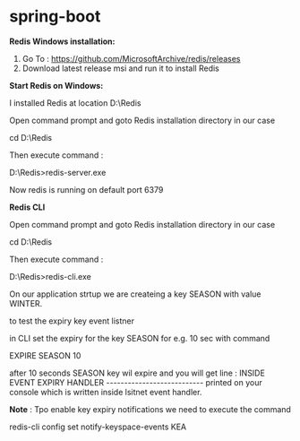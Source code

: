 # spring-boot

<b>Redis Windows installation:</b>
1. Go To : https://github.com/MicrosoftArchive/redis/releases
2. Download latest release msi and run it to install Redis

<b>Start Redis on Windows:</b></p>
 I installed Redis at location D:\Redis

Open command prompt and goto Redis installation directory 
in our case </p>
cd D:\Redis

Then execute command :</p>
D:\Redis>redis-server.exe

Now redis is running on default port 6379

<b> Redis CLI </b></p>
Open command prompt and goto Redis installation directory 
in our case </p>
cd D:\Redis

Then execute command :</p>
D:\Redis>redis-cli.exe

On our application strtup we are createing a key SEASON with value WINTER.

to test the expiry key event listner

in CLI set the expiry for the key SEASON for e.g. 10 sec with command

EXPIRE SEASON 10

after 10 seconds SEASON key wil expire and you will get line : INSIDE EVENT EXPIRY HANDLER ---------------------------
printed on your console which is written inside lsitnet event handler.

<b>Note</b> : Tpo enable key expiry notifications we need to execute the command 

redis-cli config set notify-keyspace-events KEA







